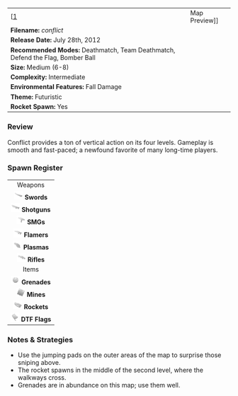 |                                                                                  |                                        |
|----------------------------------------------------------------------------------|----------------------------------------|
| \[[1](File:Conflict.png%7Cthumb%7Ccenter)|Map Preview\]\]                        | **Author: Jonathan "*Ulukai*" De Nil** |
| **Filename:** *conflict*                                                         |
| **Release Date:** July 28th, 2012                                                |
| **Recommended Modes:** Deathmatch, Team Deathmatch, Defend the Flag, Bomber Ball |
| **Size:** Medium (6-8)                                                           |
| **Complexity:** Intermediate                                                     |
| **Environmental Features:** Fall Damage                                          |
| **Theme:** Futuristic                                                            |
| **Rocket Spawn:** Yes                                                            |

### Review

Conflict provides a ton of vertical action on its four levels. Gameplay is smooth and fast-paced; a newfound favorite of many long-time players.

### Spawn Register

|                                                                                             |
|:-------------------------------------------------------------------------------------------:|
|                                           Weapons                                           |
|     <img src="Sword.png" title="fig:Sword.png" alt="Sword.png" width="20" /> **Swords**     |
| <img src="Shotgun.png" title="fig:Shotgun.png" alt="Shotgun.png" width="20" /> **Shotguns** |
|         <img src="Smg.png" title="fig:Smg.png" alt="Smg.png" width="20" /> **SMGs**         |
|   <img src="Flamer.png" title="fig:Flamer.png" alt="Flamer.png" width="20" /> **Flamers**   |
|   <img src="Plasma.png" title="fig:Plasma.png" alt="Plasma.png" width="20" /> **Plasmas**   |
|     <img src="Rifle.png" title="fig:Rifle.png" alt="Rifle.png" width="20" /> **Rifles**     |
|                                            Items                                            |
| <img src="Grenade.png" title="fig:Grenade.png" alt="Grenade.png" width="20" /> **Grenades** |
|       <img src="Mine.png" title="fig:Mine.png" alt="Mine.png" width="20" /> **Mines**       |
|   <img src="Rocket.png" title="fig:Rocket.png" alt="Rocket.png" width="20" /> **Rockets**   |
|     <img src="Flag.png" title="fig:Flag.png" alt="Flag.png" width="20" /> **DTF Flags**     |

### Notes & Strategies

-   Use the jumping pads on the outer areas of the map to surprise those sniping above.
-   The rocket spawns in the middle of the second level, where the walkways cross.
-   Grenades are in abundance on this map; use them well.

